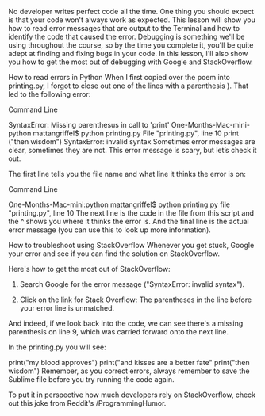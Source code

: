 No developer writes perfect code all the time. One thing you should expect is that your code won't always work as expected. This lesson will show you how to read error messages that are output to the Terminal and how to identify the code that caused the error. Debugging is something we'll be using throughout the course, so by the time you complete it, you'll be quite adept at finding and fixing bugs in your code. In this lesson, I'll also show you how to get the most out of debugging with Google and StackOverflow.

How to read errors in Python
When I first copied over the poem into printing.py, I forgot to close out one of the lines with a parenthesis ). That led to the following error:

Command Line

SyntaxError: Missing parenthesus in call to 'print'
One-Months-Mac-mini-python mattangriffel$ python printing.py
File "printing.py", line 10
print ("then wisdom")
SyntaxError: invalid syntax
Sometimes error messages are clear, sometimes they are not. This error message is scary, but let’s check it out.

The first line tells you the file name and what line it thinks the error is on:

Command Line

One-Months-Mac-mini:python mattangriffel$ python printing.py
file "printing.py", line 10
The next line is the code in the file from this script and the ^ shows you where it thinks the error is. And the final line is the actual error message (you can use this to look up more information).

How to troubleshoot using StackOverflow
Whenever you get stuck, Google your error and see if you can find the solution on StackOverflow.

Here's how to get the most out of StackOverflow:

1. Search Google for the error message ("SyntaxError: invalid syntax").

2. Click on the link for Stack Overflow: The parentheses in the line before your error line is unmatched.

And indeed, if we look back into the code, we can see there's a missing parenthesis on line 9, which was carried forward onto the next line.

In the printing.py you will see:

print("my blood approves")
print("and kisses are a better fate"
print("then wisdom")
Remember, as you correct errors, always remember to save the Sublime file before you try running the code again.

To put it in perspective how much developers rely on StackOverflow, check out this joke from Reddit's /ProgrammingHumor. 